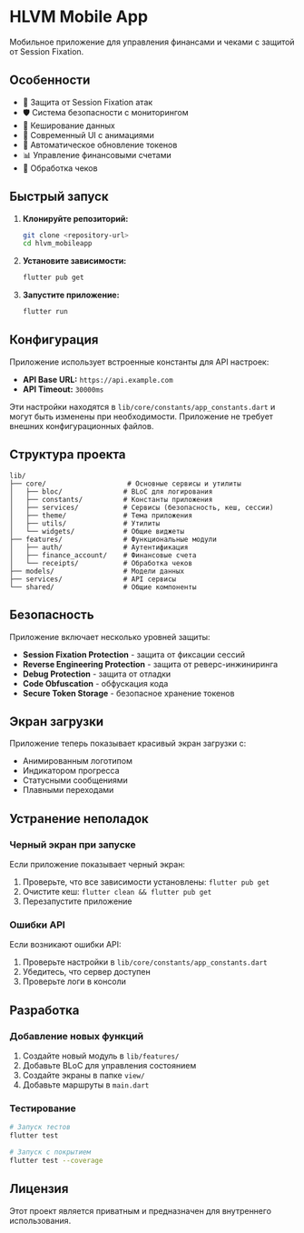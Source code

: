 # HLVM Mobile App

Мобильное приложение для управления финансами и чеками с защитой от Session Fixation.

## Особенности

- 🔐 Защита от Session Fixation атак
- 🛡️ Система безопасности с мониторингом
- 💾 Кеширование данных
- 📱 Современный UI с анимациями
- 🔄 Автоматическое обновление токенов
- 📊 Управление финансовыми счетами
- 🧾 Обработка чеков

## Быстрый запуск

1. **Клонируйте репозиторий:**
   ```bash
   git clone <repository-url>
   cd hlvm_mobileapp
   ```

2. **Установите зависимости:**
   ```bash
   flutter pub get
   ```

3. **Запустите приложение:**
   ```bash
   flutter run
   ```

## Конфигурация

Приложение использует встроенные константы для API настроек:

- **API Base URL:** `https://api.example.com`
- **API Timeout:** `30000ms`

Эти настройки находятся в `lib/core/constants/app_constants.dart` и могут быть изменены при необходимости. Приложение не требует внешних конфигурационных файлов.

## Структура проекта

```
lib/
├── core/                    # Основные сервисы и утилиты
│   ├── bloc/               # BLoC для логирования
│   ├── constants/          # Константы приложения
│   ├── services/           # Сервисы (безопасность, кеш, сессии)
│   ├── theme/              # Тема приложения
│   ├── utils/              # Утилиты
│   └── widgets/            # Общие виджеты
├── features/               # Функциональные модули
│   ├── auth/               # Аутентификация
│   ├── finance_account/    # Финансовые счета
│   └── receipts/           # Обработка чеков
├── models/                 # Модели данных
├── services/               # API сервисы
└── shared/                 # Общие компоненты
```

## Безопасность

Приложение включает несколько уровней защиты:

- **Session Fixation Protection** - защита от фиксации сессий
- **Reverse Engineering Protection** - защита от реверс-инжиниринга
- **Debug Protection** - защита от отладки
- **Code Obfuscation** - обфускация кода
- **Secure Token Storage** - безопасное хранение токенов

## Экран загрузки

Приложение теперь показывает красивый экран загрузки с:

- Анимированным логотипом
- Индикатором прогресса
- Статусными сообщениями
- Плавными переходами

## Устранение неполадок

### Черный экран при запуске

Если приложение показывает черный экран:

1. Проверьте, что все зависимости установлены: `flutter pub get`
2. Очистите кеш: `flutter clean && flutter pub get`
3. Перезапустите приложение

### Ошибки API

Если возникают ошибки API:

1. Проверьте настройки в `lib/core/constants/app_constants.dart`
2. Убедитесь, что сервер доступен
3. Проверьте логи в консоли

## Разработка

### Добавление новых функций

1. Создайте новый модуль в `lib/features/`
2. Добавьте BLoC для управления состоянием
3. Создайте экраны в папке `view/`
4. Добавьте маршруты в `main.dart`

### Тестирование

```bash
# Запуск тестов
flutter test

# Запуск с покрытием
flutter test --coverage
```

## Лицензия

Этот проект является приватным и предназначен для внутреннего использования.
